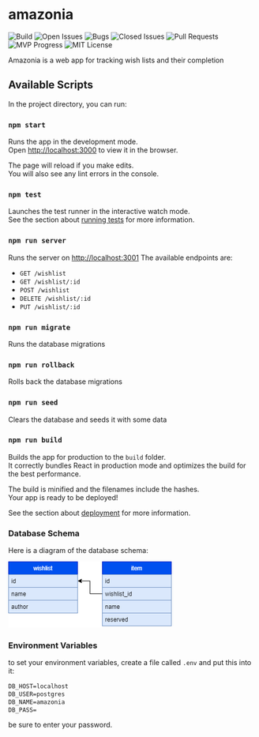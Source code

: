 # amazonia
![Build](https://img.shields.io/github/workflow/status/thirionlogan/amazonia/Node.js%20CI)
![Open Issues](https://img.shields.io/github/issues/thirionlogan/amazonia)
![Bugs](https://img.shields.io/github/issues/thirionlogan/amazonia/bug)
![Closed Issues](https://img.shields.io/github/issues-closed/thirionlogan/amazonia)
![Pull Requests](https://img.shields.io/github/issues-pr/thirionlogan/amazonia)
![MVP Progress](https://img.shields.io/github/milestones/progress-percent/thirionlogan/amazonia/1)
![MIT License](https://img.shields.io/github/license/thirionlogan/amazonia)

Amazonia is a web app for tracking wish lists and their completion

## Available Scripts

In the project directory, you can run:

### `npm start`

Runs the app in the development mode.\
Open [http://localhost:3000](http://localhost:3000) to view it in the browser.

The page will reload if you make edits.\
You will also see any lint errors in the console.

### `npm test`

Launches the test runner in the interactive watch mode.\
See the section about [running tests](https://facebook.github.io/create-react-app/docs/running-tests) for more information.

### `npm run server`

Runs the server on [http://localhost:3001](http://localhost:3001)
The available endpoints are:

- `GET /wishlist`
- `GET /wishlist/:id`
- `POST /wishlist`
- `DELETE /wishlist/:id`
- `PUT /wishlist/:id`

### `npm run migrate`

Runs the database migrations

### `npm run rollback`

Rolls back the database migrations

### `npm run seed`

Clears the database and seeds it with some data

### `npm run build`

Builds the app for production to the `build` folder.\
It correctly bundles React in production mode and optimizes the build for the best performance.

The build is minified and the filenames include the hashes.\
Your app is ready to be deployed!

See the section about [deployment](https://facebook.github.io/create-react-app/docs/deployment) for more information.

### Database Schema

Here is a diagram of the database schema:

![database schema](./schema.png)

### Environment Variables

to set your environment variables, create a file called `.env` and put this into it:

```
DB_HOST=localhost
DB_USER=postgres
DB_NAME=amazonia
DB_PASS=
```

be sure to enter your password.
